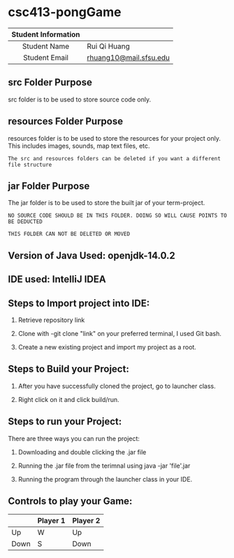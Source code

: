 # csc413-pongGame


| Student Information |                |
|:-------------------:|----------------|
|  Student Name       |   Rui Qi Huang |
|  Student Email      |   rhuang10@mail.sfsu.edu   |

## src Folder Purpose 
src folder is to be used to store source code only.

## resources Folder Purpose 
resources folder is to be used to store the resources for your project only. This includes images, sounds, map text files, etc.

`The src and resources folders can be deleted if you want a different file structure`

## jar Folder Purpose 
The jar folder is to be used to store the built jar of your term-project.

`NO SOURCE CODE SHOULD BE IN THIS FOLDER. DOING SO WILL CAUSE POINTS TO BE DEDUCTED`

`THIS FOLDER CAN NOT BE DELETED OR MOVED`

## Version of Java Used: openjdk-14.0.2

## IDE used: IntelliJ IDEA

## Steps to Import project into IDE:

1. Retrieve repository link

2. Clone with -git clone "link" on your preferred terminal, I used Git bash.

3. Create a new existing project and import my project as a root.


## Steps to Build your Project:

1. After you have successfully cloned the project, go to launcher class.

2. Right click on it and click build/run.
 
## Steps to run your Project:

There are three ways you can run the project:

1. Downloading and double clicking the .jar file

2. Running the .jar file from the terimnal using java -jar 'file'.jar

3. Running the program through the launcher class in your IDE.

## Controls to play your Game:

|               | Player 1 | Player 2 |
|---------------|----------|----------|
|  Up           |   W      |    Up    |
|  Down         |   S      |   Down   |


<!-- you may add more controls if you need to. -->



